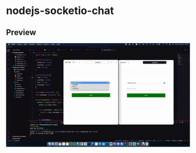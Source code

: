 # nodejs-socketio-chat

## Preview

![](https://github.com/augusto-kuki/nodejs-socketio-chat/blob/main/public/app.gif)
